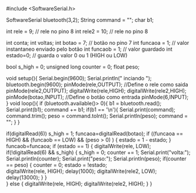 #include <SoftwareSerial.h>

SoftwareSerial bluetooth(3,2);
String command = "";
char b1;

int rele = 9; // rele no pino 8
int rele2 = 10; // rele no pino 8

int conta;
int voltas;
int botao = 7; // botão no pino 7
int funcaoa = 1; // valor instantaneo enviado pelo botão
int funcaob = 1; // valor guardado
int estado=0; // guarda o valor 0 ou 1 (HIGH ou LOW)

bool s_high = 0;
unsigned long counter = 0;
float peso;

void setup(){
 Serial.begin(9600);
 Serial.println(" inciando ");
 bluetooth.begin(9600);
 pinMode(rele,OUTPUT); //Define o rele como saida
 pinMode(rele2,OUTPUT);
 digitalWrite(rele,HIGH);
 digitalWrite(rele2,HIGH);
 pinMode(botao,INPUT); //Define o botão como entrada
 pinMode(6,INPUT);
}
void loop(){
  if (bluetooth.available()> 0){
      b1 = bluetooth.read();
      Serial.print(b1);
      command += b1;
      if(b1 == '\n'){
          Serial.print(command);
          command.trim();
          peso = command.toInt();
          Serial.println(peso);
          command =  "";
      }
  }

  if(digitalRead(6)) s_high = 1;
  funcaoa=digitalRead(botao); 
   if ((funcaoa == HIGH) && (funcaob == LOW) && (peso > 0) ) {
   estado = 1 - estado;
   }
   funcaob=funcaoa;
   if (estado == 1) {
   digitalWrite(rele, LOW); 
   if(!digitalRead(6) && s_high)
          {
            s_high = 0;
            counter += 1;
            Serial.print("volta:");
            Serial.println(counter);
            Serial.print("peso:");
            Serial.println(peso);
            if(counter == peso)
            {
              counter = 0;
              estado = !estado;  
              digitalWrite(rele, HIGH);
              delay(1000);
              digitalWrite(rele2, LOW);
              delay(13000); 
              }
           }               
   } 
            else {
               digitalWrite(rele, HIGH); 
               digitalWrite(rele2, HIGH);
              }
}
